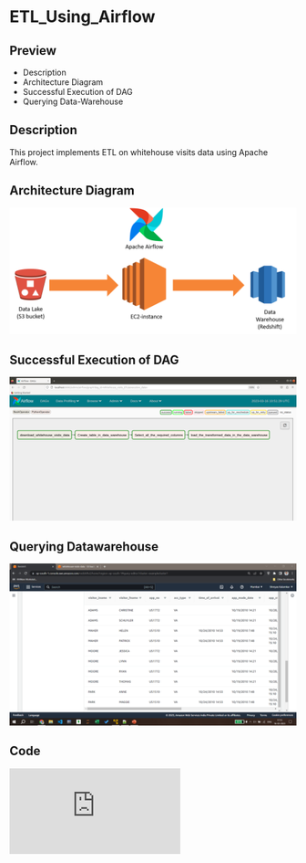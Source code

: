 # ETL_Using_Airflow
## Preview
- Description
- Architecture Diagram
- Successful Execution of DAG
- Querying Data-Warehouse
## Description
This project implements ETL on whitehouse visits data using Apache Airflow.
## Architecture Diagram
![alt text](https://github.com/ShreyasK2411/ETL_Using_Airflow/blob/3fcc1b2f804fc13061052f354e68d780902f48c6/images/architecture.png?raw=true)
## Successful Execution of DAG
![alt text](https://github.com/ShreyasK2411/ETL_Using_Airflow/blob/3fcc1b2f804fc13061052f354e68d780902f48c6/images/execution_complete.png?raw=true)
## Querying Datawarehouse
![alt text](https://github.com/ShreyasK2411/ETL_Using_Airflow/blob/cdba11ba9aca3323f3bd257ed0c100afbfd700da/images/querying_datawarehouse.png?raw=true)
## Code
![alt text](https://github.com/ShreyasK2411/ETL_Using_Airflow/blob/61dabd5391beeb6cf3f1e5865563e8e62d357910/whitehouse_visits_ETL.py?raw=true)
